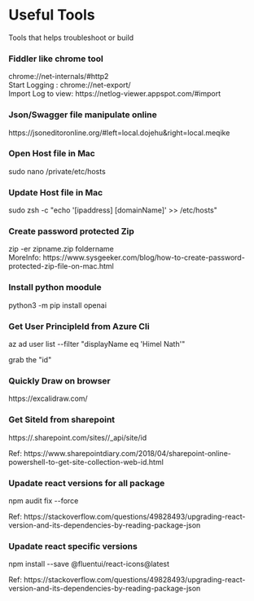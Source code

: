 # Useful Tools
Tools that helps troubleshoot or build

<h3>Fiddler like chrome tool</h3>
chrome://net-internals/#http2 </br>
Start Logging : chrome://net-export/ </br>
Import Log to view: https://netlog-viewer.appspot.com/#import </br>


<h3>Json/Swagger file manipulate online</h3>
https://jsoneditoronline.org/#left=local.dojehu&right=local.meqike

<h3> Open Host file in Mac </h3>
sudo nano /private/etc/hosts

<h3> Update Host file in Mac </h3>
sudo zsh -c "echo '[ipaddress] [domainName]' >> /etc/hosts"

<h3>Create password protected Zip</h3>
zip -er zipname.zip foldername </br>
MoreInfo: https://www.sysgeeker.com/blog/how-to-create-password-protected-zip-file-on-mac.html </br>

<h3>Install python moodule</h3>
python3 -m pip install openai <br/>

<h3>Get User PrincipleId from Azure Cli</h3>
<p> az ad user list --filter "displayName eq 'Himel Nath'"</p>
<p>grab the "id"</p>

<h3>Quickly Draw on browser</h3>
<p>https://excalidraw.com/ </p>

<h3>Get SiteId from sharepoint</h3>
<p> https://<tenant>.sharepoint.com/sites/<site-url>/_api/site/id</p>
<p>Ref: https://www.sharepointdiary.com/2018/04/sharepoint-online-powershell-to-get-site-collection-web-id.html </p>

<h3>Upadate react versions for all package</h3>
<p> npm audit fix --force</p>
<p>Ref: https://stackoverflow.com/questions/49828493/upgrading-react-version-and-its-dependencies-by-reading-package-json </p>

<h3>Upadate react specific versions</h3>
<p> npm install --save @fluentui/react-icons@latest</p>
<p>Ref: https://stackoverflow.com/questions/49828493/upgrading-react-version-and-its-dependencies-by-reading-package-json </p>

